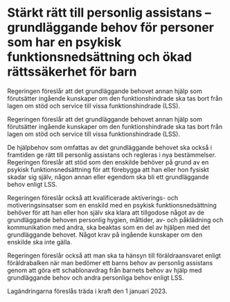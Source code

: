 # Stärkt rätt till personlig assistans – grundläggande behov för personer som har en psykisk funktionsnedsättning och ökad rättssäkerhet för barn

Regeringen föreslår att det grundläggande behovet annan hjälp som förutsätter ingående kunskaper om den funktionshindrade ska tas bort från lagen om stöd och service till vissa funktionshindrade (LSS).

Regeringen föreslår att det grundläggande behovet annan hjälp som förutsätter ingående kunskaper om den funktionshindrade ska tas bort från lagen om stöd och service till vissa funktionshindrade (LSS).

De hjälpbehov som omfattas av det grundläggande behovet ska också i framtiden ge rätt till personlig assistans och regleras i nya bestämmelser. Regeringen föreslår att stöd som den enskilde behöver på grund av en psykisk funktionsnedsättning för att förebygga att han eller hon fysiskt skadar sig själv, någon annan eller egendom ska bli ett grundläggande behov enligt LSS.

Regeringen föreslår också att kvalificerade aktiverings- och motiveringsinsatser som en enskild med en psykisk funktionsnedsättning behöver för att han eller hon själv ska klara att tillgodose något av de grundläggande behoven personlig hygien, måltider, av- och påklädning och kommunikation med andra, ska beaktas som en del av hjälpen med det grundläggande behovet. Något krav på ingående kunskaper om den enskilde ska inte gälla.

Regeringen föreslår också att man ska ta hänsyn till föräldraansvaret
enligt föräldrabalken när man bedömer ett barns behov av personlig assistans genom att göra ett schablonavdrag från barnets behov av hjälp med grundläggande behov och andra personliga behov enligt LSS.

Lagändringarna föreslås träda i kraft den 1 januari 2023.
